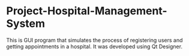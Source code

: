 # Project-Hospital-Management-System
This is GUI program that simulates the process of registering users and getting appointments in a hospital. It was developed using Qt Designer.
